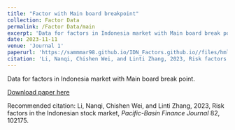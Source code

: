 ```yaml
---
title: "Factor with Main board breakpoint"
collection: Factor Data
permalink: /Factor Data/main
excerpt: 'Data for factors in Indonesia market with Main board break point.'
date: 2023-11-11
venue: 'Journal 1'
paperurl: 'https://sammmar98.github.io/IDN_Factors.github.io//files/hml_idn_5port_Main.csv'
citation: 'Li, Nanqi, Chishen Wei, and Linti Zhang, 2023, Risk factors in the Indonesian stock market, *Pacific-Basin Finance Journal* 82, 102175.'
---
```

Data for factors in Indonesia market with Main board break point.

[Download paper here](https://sammmar98.github.io/IDN_Factors.github.io//files/hml_idn_5port_Main.csv)

Recommended citation: Li, Nanqi, Chishen Wei, and Linti Zhang, 2023, Risk factors in the Indonesian stock market, *Pacific-Basin Finance Journal* 82, 102175.